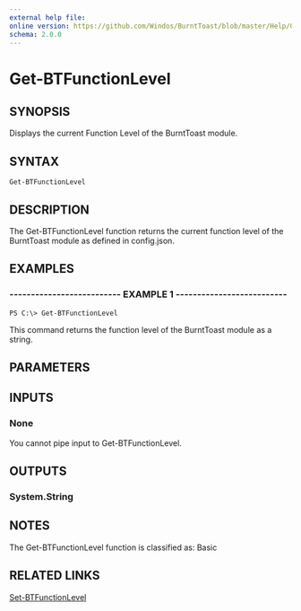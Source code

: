```yaml
---
external help file:
online version: https://github.com/Windos/BurntToast/blob/master/Help/Get-BTFunctionLevel.md
schema: 2.0.0
---
```


# Get-BTFunctionLevel

## SYNOPSIS
Displays the current Function Level of the BurntToast module.

## SYNTAX

```
Get-BTFunctionLevel
```

## DESCRIPTION
The Get-BTFunctionLevel function returns the current function level of the BurntToast module as defined in config.json.

## EXAMPLES

### -------------------------- EXAMPLE 1 --------------------------
```
PS C:\> Get-BTFunctionLevel
```

This command returns the function level of the BurntToast module as a string.

## PARAMETERS

## INPUTS

### None

You cannot pipe input to Get-BTFunctionLevel.

## OUTPUTS

### System.String

## NOTES

The Get-BTFunctionLevel function is classified as: Basic

## RELATED LINKS

[Set-BTFunctionLevel](https://github.com/Windos/BurntToast/blob/master/Help/Set-BTFunctionLevel.md)
